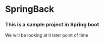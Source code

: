 # SpringBack

### This is a sample project in Spring boot

We will be looking at it later point of time
